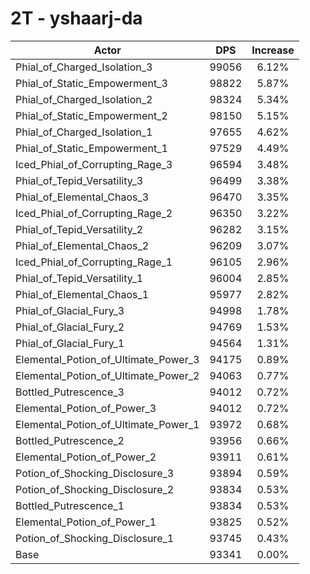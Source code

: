 # 2T - yshaarj-da
| Actor | DPS | Increase |
|---|:---:|:---:|
|Phial_of_Charged_Isolation_3|99056|6.12%|
|Phial_of_Static_Empowerment_3|98822|5.87%|
|Phial_of_Charged_Isolation_2|98324|5.34%|
|Phial_of_Static_Empowerment_2|98150|5.15%|
|Phial_of_Charged_Isolation_1|97655|4.62%|
|Phial_of_Static_Empowerment_1|97529|4.49%|
|Iced_Phial_of_Corrupting_Rage_3|96594|3.48%|
|Phial_of_Tepid_Versatility_3|96499|3.38%|
|Phial_of_Elemental_Chaos_3|96470|3.35%|
|Iced_Phial_of_Corrupting_Rage_2|96350|3.22%|
|Phial_of_Tepid_Versatility_2|96282|3.15%|
|Phial_of_Elemental_Chaos_2|96209|3.07%|
|Iced_Phial_of_Corrupting_Rage_1|96105|2.96%|
|Phial_of_Tepid_Versatility_1|96004|2.85%|
|Phial_of_Elemental_Chaos_1|95977|2.82%|
|Phial_of_Glacial_Fury_3|94998|1.78%|
|Phial_of_Glacial_Fury_2|94769|1.53%|
|Phial_of_Glacial_Fury_1|94564|1.31%|
|Elemental_Potion_of_Ultimate_Power_3|94175|0.89%|
|Elemental_Potion_of_Ultimate_Power_2|94063|0.77%|
|Bottled_Putrescence_3|94012|0.72%|
|Elemental_Potion_of_Power_3|94012|0.72%|
|Elemental_Potion_of_Ultimate_Power_1|93972|0.68%|
|Bottled_Putrescence_2|93956|0.66%|
|Elemental_Potion_of_Power_2|93911|0.61%|
|Potion_of_Shocking_Disclosure_3|93894|0.59%|
|Potion_of_Shocking_Disclosure_2|93834|0.53%|
|Bottled_Putrescence_1|93834|0.53%|
|Elemental_Potion_of_Power_1|93825|0.52%|
|Potion_of_Shocking_Disclosure_1|93745|0.43%|
|Base|93341|0.00%|
